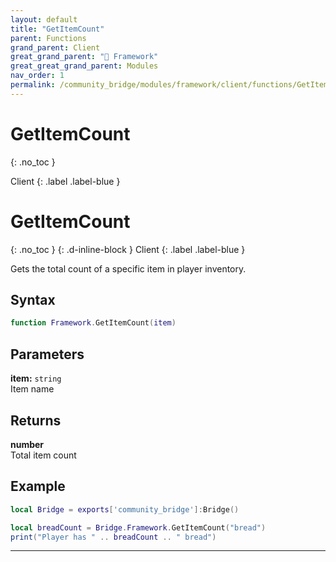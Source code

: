 ```yaml
---
layout: default
title: "GetItemCount"
parent: Functions
grand_parent: Client
great_grand_parent: "🧩 Framework"
great_great_grand_parent: Modules
nav_order: 1
permalink: /community_bridge/modules/framework/client/functions/GetItemCount/
---
```


# GetItemCount
{: .no_toc }

Client
{: .label .label-blue }

# GetItemCount
{: .no_toc }
{: .d-inline-block }
Client
{: .label .label-blue }

Gets the total count of a specific item in player inventory.

## Syntax

```lua
function Framework.GetItemCount(item)
```

## Parameters

**item:** `string`  
Item name

## Returns

**number**  
Total item count

## Example

```lua
local Bridge = exports['community_bridge']:Bridge()

local breadCount = Bridge.Framework.GetItemCount("bread")
print("Player has " .. breadCount .. " bread")
```

---
